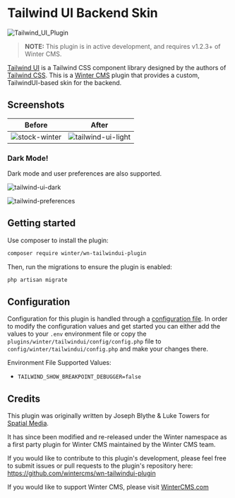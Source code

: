 # Tailwind UI Backend Skin

![Tailwind_UI_Plugin](https://user-images.githubusercontent.com/7253840/176566244-ff859f12-77a5-465e-9462-6380a47652a6.png)

> **NOTE:** This plugin is in active development, and requires v1.2.3+ of Winter CMS.

[Tailwind UI](https://tailwindui.com/) is a Tailwind CSS component library designed by the authors of [Tailwind CSS](https://tailwindcss.com/). This is a [Winter CMS](https://wintercms.com) plugin that provides a custom, TailwindUI-based skin for the backend.

## Screenshots

| Before | After |
|---|---|
| ![stock-winter](https://github.com/wintercms/wn-tailwindui-plugin/assets/7253840/096dffdc-6c21-4e8a-ae3d-5d09fa1dd251) | ![tailwind-ui-light](https://github.com/wintercms/wn-tailwindui-plugin/assets/7253840/fad97b4b-8c29-4615-bdc3-b04886b2e467) |

### Dark Mode!

Dark mode and user preferences are also supported.

![tailwind-ui-dark](https://github.com/wintercms/wn-tailwindui-plugin/assets/7253840/b6c866d5-f64a-4788-88f7-61364c7599b4)

![tailwind-preferences](https://github.com/wintercms/wn-tailwindui-plugin/assets/7253840/6c21966a-07d3-4427-a6b6-2902c8c38527)

## Getting started

Use composer to install the plugin:

```bash
composer require winter/wn-tailwindui-plugin
```

Then, run the migrations to ensure the plugin is enabled:

```bash
php artisan migrate
```

## Configuration

Configuration for this plugin is handled through a [configuration file](https://wintercms.com/docs/plugin/settings#file-configuration). In order to modify the configuration values and get started you can either add the values to your `.env` environment file or copy the `plugins/winter/tailwindui/config/config.php` file to `config/winter/tailwindui/config.php` and make your changes there.

Environment File Supported Values:
- `TAILWIND_SHOW_BREAKPOINT_DEBUGGER=false`

## Credits
This plugin was originally written by Joseph Blythe & Luke Towers for [Spatial Media](https://spatialmedia.io).

It has since been modified and re-released under the Winter namespace as a first party plugin for Winter CMS maintained by the Winter CMS team.

If you would like to contribute to this plugin's development, please feel free to submit issues or pull requests to the plugin's repository here: https://github.com/wintercms/wn-tailwindui-plugin

If you would like to support Winter CMS, please visit [WinterCMS.com](https://wintercms.com/support)
